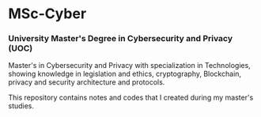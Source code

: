 # MSc-Cyber
### University Master's Degree in Cybersecurity and Privacy (UOC)

Master's in Cybersecurity and Privacy with specialization in Technologies, showing knowledge in legislation and ethics, cryptography, Blockchain, privacy and security architecture and protocols.

This repository contains notes and codes that I created during my master's studies.
